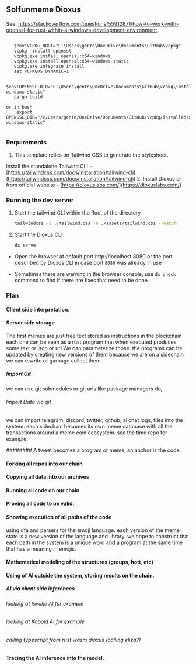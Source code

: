 ## Solfunmeme Dioxus 

See:
https://stackoverflow.com/questions/55912871/how-to-work-with-openssl-for-rust-within-a-windows-development-environment


```
   
   $env:VCPKG_ROOT="C:\Users\gentd\OneDrive\Documents\GitHub\vcpkg"
   vcpkg  install openssl 
   vcpkg.exe install openssl:x64-windows
   vcpkg.exe install openssl:x64-windows-static
   vcpkg.exe integrate install
   set VCPKGRS_DYNAMIC=1
  
   $env:OPENSSL_DIR="C:\Users\gentd\OneDrive\Documents\GitHub\vcpkg\installed\x64-windows-static"
   cargo build

or in bash
    export OPENSSL_DIR="/c/Users/gentd/OneDrive/Documents/GitHub/vcpkg/installed/x64-windows-static"
    
```



### Requirements
1. This template relies on Tailwind CSS to generate the stylesheet. 

Install the standalone Tailwind CLI - [https://tailwindcss.com/docs/installation/tailwind-cli](https://tailwindcss.com/docs/installation/tailwind-cli)
2. Install Dioxus cli from official website - [https://dioxuslabs.com/](https://dioxuslabs.com/)


### Running the dev server
1. Start the tailwind CLI within the Root of the directory
    ```sh
    tailwindcss -i ./tailwind.css -o ./assets/tailwind.css --watch
    ```
2. Start the Dioxus CLI
    ```sh
    dx serve
    ```

- Open the browser at default port http://localhost:8080 or the port described by Dioxus CLI in case port `8080` was already in use

- Sometimes there are warning in the browser console, use `dx check` command to find if there are fixes that need to be done.


### Plan

#### Client side interpretation.
#### Server side storage
The first memes are just free text stored as instructions in the blockchain
each one can be seen as a rust program that when executed produces some text or json or url
We can parameterize those. the programs can be updated by creating new versions of them
because we are on a sidechain we can rewrite or garbage collect them.

##### Import Git
we can use git submodules or git urls like package managers do,

###### Import Data via git
we can import telegram, discord, twitter, github, ai chat logs, files into the system.
each sidechain becomes its own meme database with all the transactions around a meme coin ecosystem.
see the time repo for example.

######## A tweet becomes a program or meme, 
an anchor is the code.

#### Forking all repos into our chain
#### Copying all data into our archives
#### Running all code on our chain
#### Proving all code to be valid.
#### Showing execution of all paths of the code
using dfa and parsers for the emoji language. 
each version of the meme state is a new version of the language and library.
we hope to construct that each path in the system is a unique word and a program at the same time that has a meaning in emojis.
#### Mathematical modeling of the structures (groups, hott, etc)
#### Using of AI outside the system, storing results on the chain.
##### AI via client side inferences
###### looking at Invoke AI for example
###### looking at Kobold AI for example
###### calling typescript from rust wasm dioxus (calling eliza?)
#### Tracing the AI inference into the model.

